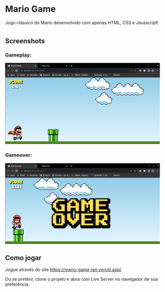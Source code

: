 # Mario Game

Jogo clássico do Mario desenvolvido com apenas HTML, CSS e Javascript! 

#
## Screenshots

### Gameplay:   

<img src="/images/mario-game1.png">

### Gameover:

<img src="/images/mario-game2.png">

## Como jogar

Jogue através do site https://mario-game-ian.vercel.app/

Ou se preferir, clone o projeto e abra com Live Server no navegador de sua preferência.

